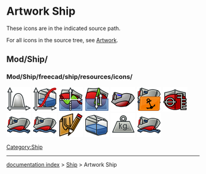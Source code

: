 # Artwork Ship
These icons are in the indicated source path.

For all icons in the source tree, see [Artwork](Artwork.md).

## Mod/Ship/

### Mod/Ship/freecad/ship/resources/icons/

 <img alt="" src=images/Ship_AreaCurve.svg  style="width:64px;"> <img alt="" src=images/Ship_CapacityCurve.svg  style="width:64px;"> <img alt="" src=images/Ship_GZ.svg  style="width:64px;"> <img alt="" src=images/Ship_Hydrostatics.svg  style="width:64px;"> <img alt="" src=images/Ship_Instance.svg  style="width:64px;"> <img alt="" src=images/Ship_Load.svg  style="width:64px;"> <img alt="" src=images/Ship_LoadCondition.svg  style="width:64px;"> <img alt="" src=images/Ship_Logo.svg  style="width:64px;"> <img alt="" src=images/Ship_Module.svg  style="width:64px;"> <img alt="" src=images/Ship_OutlineDraw.svg  style="width:64px;"> <img alt="" src=images/Ship_Tank.svg  style="width:64px;"> <img alt="" src=images/Ship_Wieght.svg  style="width:64px;"> <img alt="" src=images/Workbench_Ship.svg  style="width:64px;"> 

 

[Category:Ship](Category:Ship.md)

---
[documentation index](../README.md) > [Ship](Category:Ship.md) > Artwork Ship
